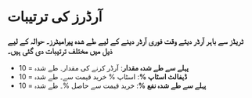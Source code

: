 # **آرڈرز کی ترتیبات**
 
### ٹریڈز سے باہر آرڈر دیتے وقت فوری آرڈر دینے کے لیے طے شدہ پیرامیٹرز۔ حوالہ کے لیے ذیل میں مختلف ترتیبات دی گئی ہیں۔

- **پہلے سے طے شدہ مقدار**: آرڈر کرنے کی مقدار۔ طے شدہ = 10
- **ڈیفالٹ اسٹاپ %**: اسٹاپ % خرید قیمت سے۔ طے شدہ = 10
- **پہلے سے طے شدہ نفع %**: خرید قیمت سے حاصل %۔ طے شدہ = 10
